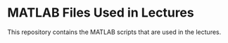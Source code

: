 MATLAB Files Used in Lectures
=============================

This repository contains the MATLAB scripts that are used in the lectures.
